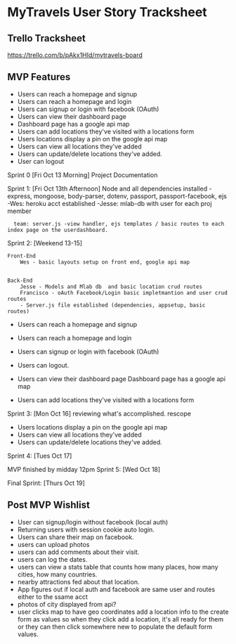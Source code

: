 # MyTravels  User Story Tracksheet

## Trello Tracksheet
https://trello.com/b/pAkx1HId/mytravels-board



## MVP Features

* Users can reach a homepage and signup
* Users can reach a homepage and login
* Users can signup or login with facebook (OAuth)
* Users can view their dashboard page
* Dashboard page has a google api map 
* Users can add locations they've visited with a locations form
* Users locations display a pin on the google api map
* Users can view all locations they've added
* Users can update/delete locations they've added. 
* User can logout


Sprint 0 [Fri Oct 13 Morning] 
    Project Documentation 


Sprint 1: [Fri Oct 13th Afternoon]
    Node and all dependencies installed 
      -express, mongoose, body-parser, dotenv, passport, passport-facebook, ejs
      -Wes: heroku acct established
      -Jesse: mlab-db with user for each proj member 

      team: server.js -view handler, ejs templates / basic routes to each index page on the userdashboard. 


Sprint 2: [Weekend 13-15]
    
    Front-End
        Wes - basic layouts setup on front end, google api map


    Back-End
        Jesse - Models and Mlab db  and basic location crud routes
        Francisco - oAuth Facebook/Login basic impletmantion and user crud routes
        - Server.js file established (dependencies, appsetup, basic routes)


* Users can reach a homepage and signup
* Users can reach a homepage and login
* Users can signup or login with facebook (OAuth)
* Users can logout. 

* Users can view their dashboard page
 Dashboard page has a google api map 
* Users can add locations they've visited with a locations form

Sprint 3: [Mon Oct 16]
    reviewing what's accomplished. rescope

* Users locations display a pin on the google api map
* Users can view all locations they've added
* Users can update/delete locations they've added. 


Sprint 4: [Tues Oct 17]

MVP finished by midday 12pm
Sprint 5: [Wed Oct 18]

Final Sprint: [Thurs Oct 19]








## Post MVP Wishlist
* User can signup/login without facebook (local auth)
* Returning users with session cookie auto login.
* Users can share their map on facebook.
* users can upload photos
* users can add comments about their visit.
* users can log the dates.
* users can view a stats table that counts how many places, how many cities, how many countries.
* nearby attractions fed about that location. 
* App figures out if local auth and facebook are same user and routes either to the ssame acct
* photos of city displayed from api? 
* user clicks map to have geo coordinates add a location info to the create form as values so when they click add a location, it's all ready for them or they can then click somewhere new to populate the default form values. 

